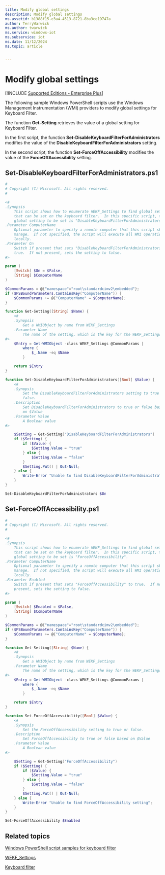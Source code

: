 ```yaml
---
title: Modify global settings
description: Modify global settings
ms.assetid: b1388f15-e3a4-4513-8721-8ba3ce19747a
author: TerryWarwick
ms.author: twarwick
ms.service: windows-iot
ms.subservice: iot
ms.date: 11/12/2024
ms.topic: article


---
```

# Modify global settings

[!INCLUDE [Supported Editions - Enterprise Plus](includes-supported-os-enterprise-plus.md)]

The following sample Windows PowerShell scripts use the Windows Management Instrumentation (WMI) providers to modify global settings for Keyboard Filter.

The function **Get-Setting** retrieves the value of a global setting for Keyboard Filter.

In the first script, the function **Set-DisableKeyboardFilterForAdministrators** modifies the value of the **DisableKeyboardFilterForAdministrators** setting.

In the second script, the function **Set-ForceOffAccessibility** modifies the value of the **ForceOffAccessibility** setting.

## Set-DisableKeyboardFilterForAdministrators.ps1

```powershell
#
# Copyright (C) Microsoft. All rights reserved.
#

<#
.Synopsis
    This script shows how to enumerate WEKF_Settings to find global settings
    that can be set on the keyboard filter.  In this specific script, the
    global setting to be set is "DisableKeyboardFilterForAdministrators".
.Parameter ComputerName
    Optional parameter to specify a remote computer that this script should
    manage.  If not specified, the script will execute all WMI operations
    locally.
.Parameter On
    Switch if present that sets "DisableKeyboardFilterForAdministrators" to
    true.  If not present, sets the setting to false.
#>

param (
    [Switch] $On = $False,
    [String] $ComputerName
)

$CommonParams = @{"namespace"="root\standardcimv2\embedded"};
if ($PSBoundParameters.ContainsKey("ComputerName")) {
    $CommonParams += @{"ComputerName" = $ComputerName};
}

function Get-Setting([String] $Name) {
    <#
    .Synopsis
        Get a WMIObject by name from WEKF_Settings
    .Parameter Name
        The name of the setting, which is the key for the WEKF_Settings class.
#>
    $Entry = Get-WMIObject -class WEKF_Settings @CommonParams |
        where {
            $_.Name -eq $Name
        }

    return $Entry
}

function Set-DisableKeyboardFilterForAdministrators([Bool] $Value) {
    <#
    .Synopsis
        Set the DisableKeyboardFilterForAdministrators setting to true or
        false.
    .Description
        Set DisableKeyboardFilterForAdministrators to true or false based
        on $Value
    .Parameter Value
        A Boolean value
#>

    $Setting = Get-Setting("DisableKeyboardFilterForAdministrators")
    if ($Setting) {
        if ($Value) {
            $Setting.Value = "true"
        } else {
            $Setting.Value = "false"
        }
        $Setting.Put() | Out-Null;
    } else {
        Write-Error "Unable to find DisableKeyboardFilterForAdministrators setting";
    }
}

Set-DisableKeyboardFilterForAdministrators $On
```

## Set-ForceOffAccessibility.ps1

```powershell
#
# Copyright (C) Microsoft. All rights reserved.
#

<#
.Synopsis
    This script shows how to enumerate WEKF_Settings to find global settings
    that can be set on the keyboard filter.  In this specific script, the
    global setting to be set is "ForceOffAccessibility".
.Parameter ComputerName
    Optional parameter to specify a remote computer that this script should
    manage.  If not specified, the script will execute all WMI operations
    locally.
.Parameter Enabled
    Switch if present that sets "ForceOffAccessibility" to true.  If not
    present, sets the setting to false.
#>

param (
    [Switch] $Enabled = $False,
    [String] $ComputerName
)

$CommonParams = @{"namespace"="root\standardcimv2\embedded"};
if ($PSBoundParameters.ContainsKey("ComputerName")) {
    $CommonParams += @{"ComputerName" = $ComputerName};
}

function Get-Setting([String] $Name) {
    <#
    .Synopsis
        Get a WMIObject by name from WEKF_Settings
    .Parameter Name
        The name of the setting, which is the key for the WEKF_Settings class.
#>
    $Entry = Get-WMIObject -class WEKF_Settings @CommonParams |
        where {
            $_.Name -eq $Name
        }

    return $Entry
}

function Set-ForceOffAccessibility([Bool] $Value) {
    <#
    .Synopsis
        Set the ForceOffAccessibility setting to true or false.
    .Description
        Set ForceOffAccessibility to true or false based on $Value
    .Parameter Value
        A Boolean value
#>

    $Setting = Get-Setting("ForceOffAccessibility")
    if ($Setting) {
        if ($Value) {
            $Setting.Value = "true"
        } else {
            $Setting.Value = "false"
        }
        $Setting.Put() | Out-Null;
    } else {
        Write-Error "Unable to find ForceOffAccessibility setting";
    }
}

Set-ForceOffAccessibility $Enabled
```

## Related topics

[Windows PowerShell script samples for keyboard filter](keyboardfilter-powershell-script-samples.md)

[WEKF_Settings](wekf-settings.md)

[Keyboard filter](index.md)
